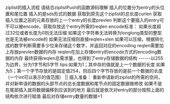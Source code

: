 ziplist的插入流程
    请结合ziplistPush的函数源码理解
插入的位置分为entry的头位置和尾位置
插入的是sds形式的数据
获取到原先这个ziplist的总长度curlen
获取插入位置之前的元素存放的上一个entry的长度prevlen
判断这个要插入的entry可不可以被encode，获取存放这个entry所需的reqlen
    encode标准：
        如果长度超过32位或者长度为0则无法压缩
        如果这个字符串无法转换为longlong类型的整型也是无法被encode的
    如果无法压缩则直接reqlen+slen
    如果可以压缩，根据转化成的数字判断需要多少位来存储这个数字，并返回对应的encoding
reqlen需要加上存放prevlen数据的内存
reqlen在加上存储entry的encode方式的encoding数据的内存
最终获得reqlen总需求量，也得到了entry存储数据的结构
    <prelen>------以255为边界，分为1字节和5字节
                  tips:如果为1；其中存的值就是上一个数据的长度
                       如果为5；第一个字节存放的是固定值254，则后四个字节存放的是前一个数据的长度（一个int可以表示的值范围）
    <prevlen>|<encoding>|<data>
插入准备：
    重新申请新的ziplist的所需的空间，并对新申请的数据的头部节点的总长度数据和尾节点的固定数据做修改
如果不是在尾部插入就将数据偏移到应该到的地方
最后就是依次对entry的部分按照上面的结构依次进行赋值
最后对存储entry数量的数据+1